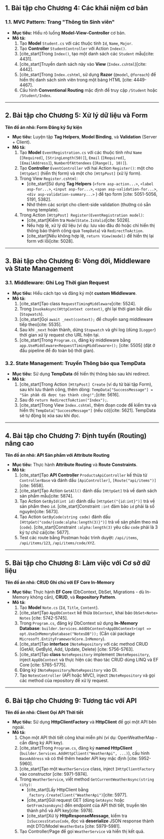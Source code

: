 ## 1. Bài tập cho Chương 4: Các khái niệm cơ bản

### **1.1. MVC Pattern: Trang "Thông tin Sinh viên"**

* **Mục tiêu:** Hiểu rõ luồng **Model-View-Controller** cơ bản.
* **Mô tả:**
    1.  Tạo **Model** `Student.cs` với các thuộc tính `Id`, `Name`, `Major`.
    2.  Tạo **Controller** `StudentController` với Action `Index()`.
    3.  [cite_start]Trong `Index()`, tạo một danh sách các `Student` mẫu[cite: 4431].
    4.  [cite_start]Truyền danh sách này vào **View** (`Index.cshtml`)[cite: 4442].
    5.  [cite_start]Trong `Index.cshtml`, sử dụng **Razor** (`@model`, `@foreach`) để hiển thị danh sách sinh viên trong một bảng HTML [cite: 4449-4467].
    6.  Cấu hình **Conventional Routing** mặc định để truy cập `/Student` hoặc `/Student/Index`.

---
## 2. Bài tập cho Chương 5: Xử lý dữ liệu và Form

**Tên đồ án nhỏ: Form Đăng ký Sự kiện**

* **Mục tiêu:** Luyện tập **Tag Helpers**, **Model Binding**, và **Validation** (Server + Client).
* **Mô tả:**
    1.  Tạo **Model** `EventRegistration.cs` với các thuộc tính như `Name` (`[Required]`, `[StringLength(50)]`), `Email` (`[Required]`, `[EmailAddress]`), `NumberOfAttendees` (`[Range(1, 10)]`).
    2.  Tạo **Controller** `EventController` với hai Action `Register()`: một cho `[HttpGet]` (hiển thị form) và một cho `[HttpPost]` (xử lý form).
    3.  Trong View `Register.cshtml`:
        * [cite_start]Sử dụng **Tag Helpers** (`<form asp-action...>`, `<label asp-for...>`, `<input asp-for...>`, `<span asp-validation-for...>`, `<div asp-validation-summary...>` ) để tạo form [cite: 5051-5056, 5191, 5382].
        * Nhớ thêm các script cho client-side validation (thường có sẵn trong template).
    4.  Trong Action `[HttpPost] Register(EventRegistration model)`:
        * [cite_start]Kiểm tra `ModelState.IsValid`[cite: 5026].
        * Nếu hợp lệ, xử lý dữ liệu (ví dụ: lưu vào đâu đó hoặc chỉ hiển thị thông báo thành công qua `TempData`) và `RedirectToAction`.
        * [cite_start]Nếu không hợp lệ, `return View(model)` để hiển thị lại form với lỗi[cite: 5028].

---
## 3. Bài tập cho Chương 6: Vòng đời, Middleware và State Management

### **3.1. Middleware: Ghi Log Thời gian Request**

* **Mục tiêu:** Hiểu cách tạo và đăng ký một **custom Middleware**.
* **Mô tả:**
    1.  [cite_start]Tạo class `RequestTimingMiddleware`[cite: 5524].
    2.  Trong `InvokeAsync(HttpContext context)`, ghi lại thời gian bắt đầu (`Stopwatch`).
    3.  [cite_start]Gọi `await _next(context);` để chuyển sang middleware tiếp theo[cite: 5535].
    4.  Sau khi `_next` hoàn thành, dừng `Stopwatch` và ghi log (dùng `ILogger`) thời gian xử lý request cho URL hiện tại.
    5.  [cite_start]Trong `Program.cs`, đăng ký middleware bằng `app.UseMiddleware<RequestTimingMiddleware>();` [cite: 5505] (đặt ở đầu pipeline để đo toàn bộ thời gian).

### **3.2. State Management: Truyền Thông báo qua TempData**

* **Mục tiêu:** Sử dụng **TempData** để hiển thị thông báo sau khi redirect.
* **Mô tả:**
    1.  [cite_start]Trong Action `[HttpPost] Create` (ví dụ từ bài tập Form), sau khi lưu thành công, thêm dòng: `TempData["SuccessMessage"] = "Sản phẩm đã được tạo thành công!";`[cite: 5616].
    2.  Sau đó `return RedirectToAction("Index");`.
    3.  [cite_start]Trong View `Index.cshtml`, thêm đoạn code để kiểm tra và hiển thị `TempData["SuccessMessage"]` (nếu có)[cite: 5621]. TempData sẽ tự động bị xóa sau khi đọc.

---

## 4. Bài tập cho Chương 7: Định tuyến (Routing) nâng cao

**Tên đồ án nhỏ: API Sản phẩm với Attribute Routing**

* **Mục tiêu:** Thực hành **Attribute Routing** và **Route Constraints**.
* **Mô tả:**
    1.  [cite_start]Tạo **API Controller** `ProductsApiController` kế thừa từ `ControllerBase` và đánh dấu `[ApiController]`, `[Route("api/items")]`[cite: 5658].
    2.  [cite_start]Tạo Action `GetAll()` đánh dấu `[HttpGet]` trả về danh sách sản phẩm mẫu[cite: 5874].
    3.  Tạo Action `GetById(int id)` đánh dấu `[HttpGet("{id:int}")]` trả về sản phẩm theo `id`. [cite_start]Constraint `:int` đảm bảo `id` phải là số nguyên[cite: 5673].
    4.  Tạo Action `GetByCode(string code)` đánh dấu `[HttpGet("code/{code:alpha:length(3)}")]` trả về sản phẩm theo mã (`code`). [cite_start]Constraint `:alpha:length(3)` yêu cầu `code` phải là 3 ký tự chữ cái[cite: 5677].
    5.  Test các route bằng Postman hoặc trình duyệt: `/api/items`, `/api/items/123`, `/api/items/code/XYZ`.

---

## 5. Bài tập cho Chương 8: Làm việc với Cơ sở dữ liệu

**Tên đồ án nhỏ: CRUD Ghi chú với EF Core In-Memory**

* **Mục tiêu:** Thực hành **EF Core** (DbContext, DbSet, Migrations - dù In-Memory không cần), **CRUD**, và **Repository Pattern**.
* **Mô tả:**
    1.  Tạo **Model** `Note.cs` (`Id`, `Title`, `Content`).
    2.  [cite_start]Tạo `AppDbContext` kế thừa `DbContext`, khai báo `DbSet<Note> Notes` [cite: 5742-5745].
    3.  Trong `Program.cs`, đăng ký DbContext sử dụng **In-Memory Database**: `builder.Services.AddDbContext<AppDbContext>(opt => opt.UseInMemoryDatabase("NotesDB"));` (Cần cài package `Microsoft.EntityFrameworkCore.InMemory`).
    4.  [cite_start]Tạo **interface** `INoteRepository` với các method CRUD (GetAll, GetById, Add, Update, Delete) [cite: 5756-5763].
    5.  [cite_start]Tạo **class** `NoteRepository` implement `INoteRepository`, inject `AppDbContext` và thực hiện các thao tác CRUD dùng LINQ và EF Core [cite: 5765-5775].
    6.  Đăng ký `INoteRepository`/`NoteRepository` vào DI.
    7.  Tạo `NotesController` (API hoặc MVC), inject `INoteRepository` và gọi các method của repository để xử lý request.

---


## 6. Bài tập cho Chương 9: Tương tác với API

**Tên đồ án nhỏ: Client Gọi API Thời tiết**

* **Mục tiêu:** Sử dụng **HttpClientFactory** và **HttpClient** để gọi một API bên ngoài.
* **Mô tả:**
    1.  Chọn một API thời tiết công khai miễn phí (ví dụ: OpenWeatherMap - cần đăng ký API key).
    2.  [cite_start]Trong `Program.cs`, đăng ký **named HttpClient** (`builder.Services.AddHttpClient("WeatherApi", ...)`), cấu hình `BaseAddress` và có thể thêm header API key mặc định [cite: 5952-5960].
    3.  [cite_start]Tạo một `WeatherService` class, inject `IHttpClientFactory` vào constructor [cite: 5971-5974].
    4.  Trong `WeatherService`, viết method `GetCurrentWeatherAsync(string city)`:
        * [cite_start]Lấy HttpClient bằng `_factory.CreateClient("WeatherApi")`[cite: 5977].
        * [cite_start]Gửi request GET (dùng `GetAsync` hoặc `GetFromJsonAsync`) đến endpoint của API thời tiết, truyền tên thành phố và API key[cite: 5978].
        * [cite_start]Xử lý **HttpResponseMessage**, kiểm tra `IsSuccessStatusCode`, đọc và **deserialize** JSON response thành một DTO/Model `WeatherData` [cite: 5979-5981].
    5.  Tạo Controller/Page để gọi `WeatherService` và hiển thị kết quả.

